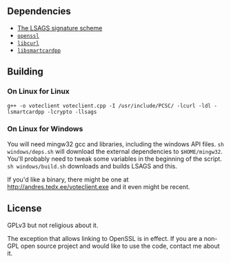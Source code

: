 Dependencies
------------

- [The LSAGS signature scheme](https://github.com/andres-erbsen/LSAGS)
- [`openssl`](https://www.openssl.org/)
- [`libcurl`](http://curl.haxx.se/libcurl/)
- [`libsmartcardpp`](https://code.google.com/p/esteid/downloads/list?can=2&q=smartcardpp&colspec=Filename+Summary+Uploaded+ReleaseDate+Size+DownloadCount)

Building
--------

### On Linux for Linux

    g++ -o voteclient voteclient.cpp -I /usr/include/PCSC/ -lcurl -ldl -lsmartcardpp -lcrypto -llsags

### On Linux for Windows

You will need mingw32 gcc and libraries, including the windows API files.
`sh windows/deps.sh` will download the external dependencies to `$HOME/mingw32`. You'll probably need to tweak some variables in the beginning of the script. `sh windows/build.sh` downloads and builds LSAGS and this.

If you'd like a binary, there might be one at <http://andres.tedx.ee/voteclient.exe> and it even might be recent.

License
-------

GPLv3 but not religious about it. 

The exception that allows linking to OpenSSL is in effect. If you are a non-GPL open source project and would like to use the code, contact me about it.
